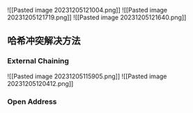 ![[Pasted image 20231205121004.png]]
![[Pasted image 20231205121719.png]]
![[Pasted image 20231205121640.png]]
## 哈希冲突解决方法
### External Chaining
![[Pasted image 20231205115905.png]]
![[Pasted image 20231205120412.png]]
### Open Address